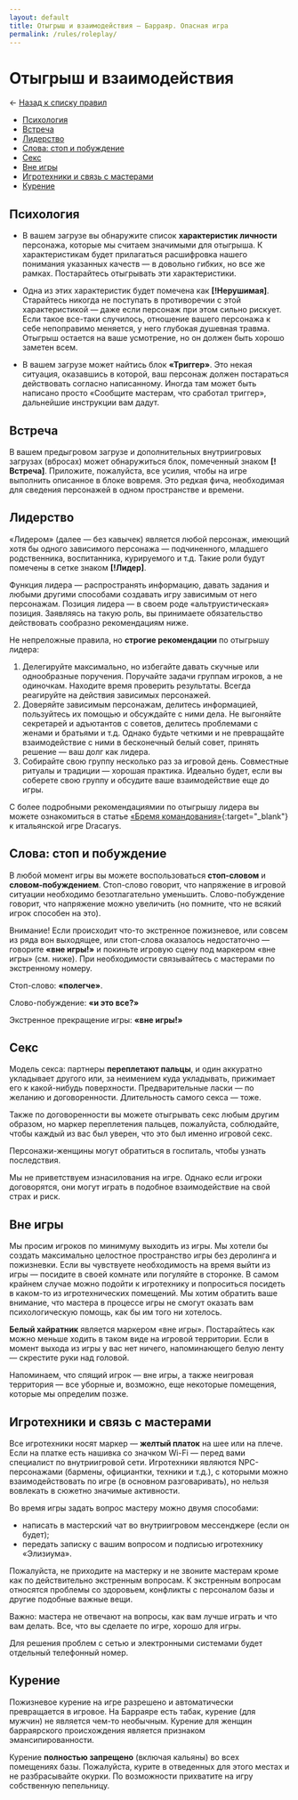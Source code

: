 ```yaml
---
layout: default
title: Отыгрыш и взаимодействия — Барраяр. Опасная игра
permalink: /rules/roleplay/
---
```


# Отыгрыш и взаимодействия

&larr; [Назад к списку правил](/rules/)

- [Психология](/rules/roleplay/#Психология)
- [Встреча](/rules/roleplay/#Встреча)
- [Лидерство](/rules/roleplay/#Лидерство)
- [Слова: стоп и побуждение](/rules/roleplay/#Слова-стоп-и-побуждение)
- [Секс](/rules/roleplay/#Секс)
- [Вне игры](/rules/roleplay/#Вне-игры)
- [Игротехники и связь с мастерами](/rules/roleplay/#Игротехники-и-связь-с-мастерами)
- [Курение](/rules/roleplay/#Курение)

## Психология
- В вашем загрузе вы обнаружите список __характеристик личности__ персонажа, которые мы считаем значимыми для отыгрыша. К характеристикам будет прилагаться расшифровка нашего понимания указанных качеств — в довольно гибких, но все же рамках. Постарайтесь отыгрывать эти характеристики.

- Одна из этих характеристик будет помечена как __[!Нерушимая]__. Старайтесь никогда не поступать в противоречии с этой характеристикой — даже если персонаж при этом сильно рискует. Если такое все-таки случилось, отношение вашего персонажа к себе непоправимо меняется, у него глубокая душевная травма. Отыгрыш остается на ваше усмотрение, но он должен быть хорошо заметен всем.

- В вашем загрузе может найтись блок __«Триггер»__. Это некая ситуация, оказавшись в которой, ваш персонаж должен постараться действовать согласно написанному. Иногда там может быть написано просто «Сообщите мастерам, что сработал триггер», дальнейшие инструкции вам дадут.

## Встреча
В вашем предыгровом загрузе и дополнительных внутриигровых загрузах (вбросах) может обнаружиться блок, помеченный знаком __[!Встреча]__. Приложите, пожалуйста, все усилия, чтобы на игре выполнить описанное в блоке вовремя. Это редкая фича, необходимая для сведения персонажей в одном пространстве и времени.

## Лидерство
«Лидером» (далее — без кавычек) является любой персонаж, имеющий хотя бы одного зависимого персонажа — подчиненного, младшего родственника, воспитанника, курируемого и т.д. Такие роли будут помечены в сетке знаком __[!Лидер]__.

Функция лидера — распространять информацию, давать задания и любыми другими способами создавать игру зависимым от него персонажам. Позиция лидера — в своем роде «альтруистическая» позиция. Заявляясь на такую роль, вы принимаете обязательство действовать сообразно рекомендациям ниже.

Не непреложные правила, но __строгие рекомендации__ по отыгрышу лидера:

1. Делегируйте максимально, но избегайте давать скучные или однообразные поручения. Поручайте задачи группам игроков, а не одиночкам. Находите время проверить результаты. Всегда реагируйте на действия зависимых персонажей.
2. Доверяйте зависимым персонажам, делитесь информацией, пользуйтесь их помощью и обсуждайте с ними дела. Не выгоняйте секретарей и адъютантов с советов, делитесь проблемами с женами и братьями и т.д. Однако будьте четкими и не превращайте взаимодействие с ними в бесконечный белый совет, принять решение — ваш долг как лидера.
3. Собирайте свою группу несколько раз за игровой день. Совместные ритуалы и традиции — хорошая практика. Идеально будет, если вы соберете свою группу и обсудите ваше взаимодействие еще до игры.

С более подробными рекомендациямии по отыгрышу лидера вы можете ознакомиться в статье [«Бремя командования»](http://tachisis.livejournal.com/675011.html){:target="_blank"} к итальянской игре Dracarys.

## Слова: стоп и побуждение
В любой момент игры вы можете воспользоваться __стоп-словом__ и __словом-побуждением__. Стоп-слово говорит, что напряжение в игровой ситуации необходимо безотлагательно уменьшить. Слово-побуждение говорит, что напряжение можно увеличить (но помните, что не всякий игрок способен на это).

Внимание! Если происходит что-то экстренное пожизневое, или совсем из ряда вон выходящее, или стоп-слова оказалось недостаточно — говорите __«вне игры!»__ и покиньте игровую сцену под маркером «вне игры» (см. ниже). При необходимости связывайтесь с мастерами по экстренному номеру.

Стоп-слово: __«полегче»__.

Слово-побуждение: __«и это все?»__

Экстренное прекращение игры: __«вне игры!»__

## Секс
Модель секса: партнеры __переплетают пальцы__, и один аккуратно укладывает другого или, за неимением куда укладывать, прижимает его к какой-нибудь поверхности. Предварительные ласки — по желанию и договоренности. Длительность самого секса — тоже.

Также по договоренности вы можете отыгрывать секс любым другим образом, но маркер переплетения пальцев, пожалуйста, соблюдайте, чтобы каждый из вас был уверен, что это был именно игровой секс.

Персонажи-женщины могут обратиться в госпиталь, чтобы узнать последствия.

Мы не приветствуем изнасилования на игре. Однако если игроки договорятся, они могут играть в подобное взаимодействие на свой страх и риск.

## Вне игры
Мы просим игроков по минимуму выходить из игры. Мы хотели бы создать максимально целостное пространство игры без деролинга и пожизневки. Если вы чувствуете необходимость на время выйти из игры — посидите в своей комнате или погуляйте в сторонке. В самом крайнем случае можно подойти к игротехнику и попроситься посидеть в каком-то из игротехнических помещений. Мы хотим обратить ваше внимание, что мастера в процессе игры не смогут оказать вам психологическую помощь, как бы им того ни хотелось.

__Белый хайратник__ является маркером «вне игры». Постарайтесь как можно меньше ходить в таком виде на игровой территории. Если в момент выхода из игры у вас нет ничего, напоминающего белую ленту — скрестите руки над головой.

Напоминаем, что спящий игрок — вне игры, а также неигровая территория — все уборные и, возможно, еще некоторые помещения, которые мы определим позже.

## Игротехники и связь с мастерами
Все игротехники носят маркер — __желтый платок__ на шее или на плече. Если на платке есть нашивка со значком Wi-Fi — перед вами специалист по внутриигровой сети. Игротехники являются NPC-персонажами (бармены, официантки, техники и т.д.), с которыми можно взаимодействовать по игре (в основном разговаривать), но нельзя вовлекать в сюжетно значимые активности.

Во время игры задать вопрос мастеру можно двумя способами:

- написать в мастерский чат во внутриигровом мессенджере (если он будет);
- передать записку с вашим вопросом и подписью игротехнику «Элизиума».

Пожалуйста, не приходите на мастерку и не звоните мастерам кроме как по действительно экстренным вопросам. К экстренным вопросам относятся проблемы со здоровьем, конфликты с персоналом базы и другие подобные важные вещи.

Важно: мастера не отвечают на вопросы, как вам лучше играть и что вам делать. Все, что вы сделаете по игре, хорошо для игры.

Для решения проблем с сетью и электронными системами будет отдельный телефонный номер.

## Курение
Пожизневое курение на игре разрешено и автоматически превращается в игровое. На Барраяре есть табак, курение (для мужчин) не является чем-то необычным. Курение для женщин барраярского происхождения является признаком эмансипированности.

Курение __полностью запрещено__ (включая кальяны) во всех помещениях базы. Пожалуйста, курите в отведенных для этого местах и не разбрасывайте окурки. По возможности прихватите на игру собственную пепельницу.
